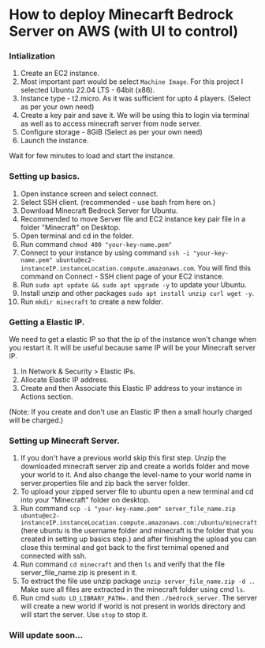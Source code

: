 # How to deploy Minecarft Bedrock Server on AWS (with UI to control)

### Intialization

1. Create an EC2 instance.
2. Most important part would be select `Machine Image`. For this project I selected Ubuntu 22.04 LTS - 64bit (x86).
3. Instance type - t2.micro. As it was sufficient for upto 4 players. (Select as per your own need)
4. Create a key pair and save it. We will be using this to login via terminal as well as to access minecraft server from node server.
5. Configure storage - 8GiB (Select as per your own need)
6. Launch the instance.

Wait for few minutes to load and start the instance.

### Setting up basics.

1. Open instance screen and select connect.
2. Select SSH client. (recommended - use bash from here on.)
3. Download Minecraft Bedrock Server for Ubuntu.
4. Recommended to move Server file and EC2 instance key pair file in a folder "Minecraft" on Desktop.
5. Open terminal and cd in the folder.
6. Run command `chmod 400 "your-key-name.pem"`
7. Connect to your instance by using command `ssh -i "your-key-name.pem" ubuntu@ec2-instanceIP.instanceLocation.compute.amazonaws.com`. You will find this command on Connect - SSH client page of your EC2 instance.
8. Run `sudo apt update && sudo apt upgrade -y` to update your Ubuntu.
9. Install unzip and other packages `sudo apt install unzip curl wget -y`.
10. Run `mkdir minecraft` to create a new folder.

### Getting a Elastic IP.

We need to get a elastic IP so that the ip of the instance won't change when you restart it. It will be useful because same IP will be your Minecraft server IP.

1. In Network & Security > Elastic IPs.
2. Allocate Elastic IP address.
3. Create and then Associate this Elastic IP address to your instance in Actions section.

(Note: If you create and don't use an Elastic IP then a small hourly charged will be charged.)

### Setting up Minecraft Server.

1. If you don't have a previous world skip this first step. Unzip the downloaded minecraft server zip and create a worlds folder and move your world to it. And also change the level-name to your world name in server.properties file and zip back the server folder.
2. To upload your zipped server file to ubuntu open a new terminal and cd into your "Minecraft" folder on desktop.
3. Run command `scp -i "your-key-name.pem" server_file_name.zip ubuntu@ec2-instanceIP.instanceLocation.compute.amazonaws.com:/ubuntu/minecraft` (here ubuntu is the username folder and minecraft is the folder that you created in setting up basics step.) and after finishing the upload you can close this terminal and got back to the first ternimal opened and connected with ssh.
4. Run command `cd minecraft` and then `ls` and verify that the file server_file_name.zip is present in it.
5. To extract the file use unzip package `unzip server_file_name.zip -d .`. Make sure all files are extracted in the minecraft folder using cmd `ls`.
6. Run cmd `sudo LD_LIBRARY_PATH=.` and then `./bedrock_server`. The server will create a new world if world is not present in worlds directory and will start the server. Use `stop` to stop it.

### Will update soon...
